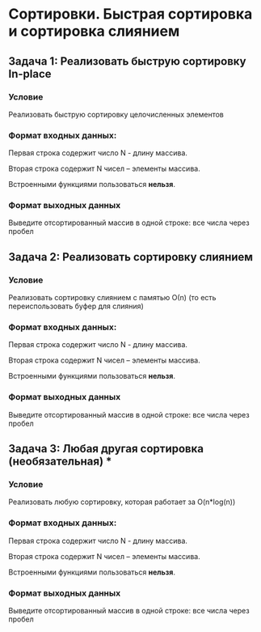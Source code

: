 # Сортировки. Быстрая сортировка и сортировка слиянием

## Задача 1: Реализовать быструю сортировку In-place
### Условие
Реализовать быструю сортировку целочисленных элементов

### Формат входных данных:
Первая строка содержит число N - длину массива.

Вторая строка содержит N чисел – элементы массива.

Встроенными функциями пользоваться **нельзя**.

### Формат выходных данных
Выведите отсортированный массив в одной строке: все числа через пробел

## Задача 2: Реализовать сортировку слиянием
### Условие
Реализовать сортировку слиянием с памятью О(n) (то есть переиспользовать буфер для слияния)

### Формат входных данных:
Первая строка содержит число N - длину массива.

Вторая строка содержит N чисел – элементы массива.

Встроенными функциями пользоваться **нельзя**.

### Формат выходных данных
Выведите отсортированный массив в одной строке: все числа через пробел

## Задача 3: Любая другая сортировка (необязательная) *
### Условие
Реализовать любую сортировку, которая работает за O(n*log(n))

### Формат входных данных:
Первая строка содержит число N - длину массива.

Вторая строка содержит N чисел – элементы массива.

Встроенными функциями пользоваться **нельзя**.

### Формат выходных данных
Выведите отсортированный массив в одной строке: все числа через пробел


